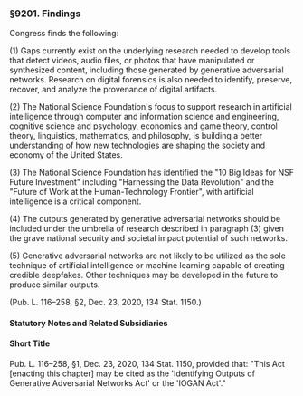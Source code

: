 ### §9201. Findings ###

Congress finds the following:

(1) Gaps currently exist on the underlying research needed to develop tools that detect videos, audio files, or photos that have manipulated or synthesized content, including those generated by generative adversarial networks. Research on digital forensics is also needed to identify, preserve, recover, and analyze the provenance of digital artifacts.

(2) The National Science Foundation's focus to support research in artificial intelligence through computer and information science and engineering, cognitive science and psychology, economics and game theory, control theory, linguistics, mathematics, and philosophy, is building a better understanding of how new technologies are shaping the society and economy of the United States.

(3) The National Science Foundation has identified the "10 Big Ideas for NSF Future Investment" including "Harnessing the Data Revolution" and the "Future of Work at the Human-Technology Frontier", with artificial intelligence is a critical component.

(4) The outputs generated by generative adversarial networks should be included under the umbrella of research described in paragraph (3) given the grave national security and societal impact potential of such networks.

(5) Generative adversarial networks are not likely to be utilized as the sole technique of artificial intelligence or machine learning capable of creating credible deepfakes. Other techniques may be developed in the future to produce similar outputs.

(Pub. L. 116–258, §2, Dec. 23, 2020, 134 Stat. 1150.)

#### **Statutory Notes and Related Subsidiaries** ####

#### Short Title ####

Pub. L. 116–258, §1, Dec. 23, 2020, 134 Stat. 1150, provided that: "This Act [enacting this chapter] may be cited as the 'Identifying Outputs of Generative Adversarial Networks Act' or the 'IOGAN Act'."